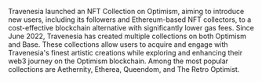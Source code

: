 Travenesia launched an NFT Collection on Optimism, aiming to introduce new users, including its followers and Ethereum-based NFT collectors, to a cost-effective blockchain alternative with significantly lower gas fees. Since June 2022, Travenesia has created multiple collections on both Optimism and Base. These collections allow users to acquire and engage with Travenesia's finest artistic creations while exploring and enhancing their web3 journey on the Optimism blockchain. Among the most popular collections are Aethernity, Etherea, Queendom, and The Retro Optimist.
